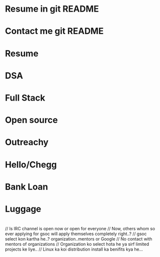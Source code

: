 #
#
#
# Resume in git README
# Contact me git README
#
# Resume
# DSA
# Full Stack
# Open source
# Outreachy
#
#
#
#
# Hello/Chegg
# Bank Loan
# Luggage
# 
#
#
#
# 
# 
#
#
#
#
#
#
#

// Is IRC channel is open now or open for everyone
// Now, others whom so ever applying for gsoc will apply themselves completely right..?
// gsoc select kon kartha he..? organization..mentors or Google
// No contact with mentors of organizations
// Organization ko select hota he ya sirf limited projects ke liye..
// Linux ka koi distribution install ka benifits kya he...

